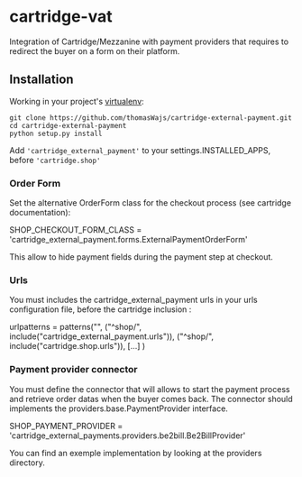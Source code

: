 cartridge-vat
=============

Integration of Cartridge/Mezzanine with payment providers that requires to redirect the
buyer on a form on their platform.

## Installation

Working in your project's [virtualenv](http://www.virtualenv.org/en/latest/index.html):
```
git clone https://github.com/thomasWajs/cartridge-external-payment.git
cd cartridge-external-payment
python setup.py install
```

Add `'cartridge_external_payment'` to your settings.INSTALLED_APPS, before `'cartridge.shop'`

### Order Form

Set the alternative OrderForm class for the checkout process (see cartridge documentation):

SHOP_CHECKOUT_FORM_CLASS = 'cartridge_external_payment.forms.ExternalPaymentOrderForm'

This allow to hide payment fields during the payment step at checkout.

### Urls

You must includes the cartridge_external_payment urls in your urls configuration file,
before the cartridge inclusion :

urlpatterns = patterns("",
	("^shop/", include("cartridge_external_payment.urls")),
	("^shop/", include("cartridge.shop.urls")),
	[...]
)

### Payment provider connector

You must define the connector that will allows to start the payment process
and retrieve order datas when the buyer comes back.
The connector should implements the providers.base.PaymentProvider interface.

SHOP_PAYMENT_PROVIDER = 'cartridge_external_payments.providers.be2bill.Be2BillProvider'

You can find an exemple implementation by looking at the providers directory.